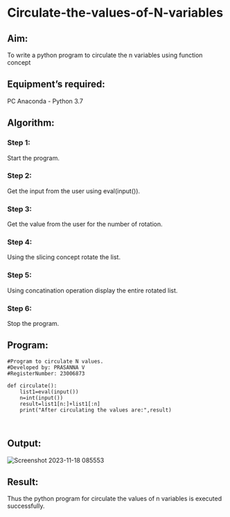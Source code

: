 # Circulate-the-values-of-N-variables
## Aim:
To write a python program to circulate the n variables using function concept
## Equipment’s required:
PC
Anaconda - Python 3.7
## Algorithm: 
### Step 1:
Start the program.
### Step 2: 
Get the input from the user using eval(input()).
### Step 3: 
Get the value from the user for the number of rotation.
### Step 4: 
Using the slicing concept rotate the list.

### Step 5: 
Using concatination operation display the entire rotated list.
### Step 6: 
Stop the program.
## Program:
```
#Program to circulate N values.
#Developed by: PRASANNA V
#RegisterNumber: 23006873

def circulate():
    list1=eval(input())
    n=int(input())
    result=list1[n:]+list1[:n]
    print("After circulating the values are:",result) 
    
 
```
## Output:
![Screenshot 2023-11-18 085553](https://github.com/prasannavenkat01/Circulate-the-values-of-N-variables/assets/150702500/96e764fc-8b76-42b0-a78a-6bfdbd9a6a04)


## Result:
Thus the python program for circulate the values of n variables is executed successfully.
